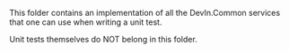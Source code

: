 This folder contains an implementation of all the DevIn.Common services that one
can use when writing a unit test.

Unit tests themselves do NOT belong in this folder.